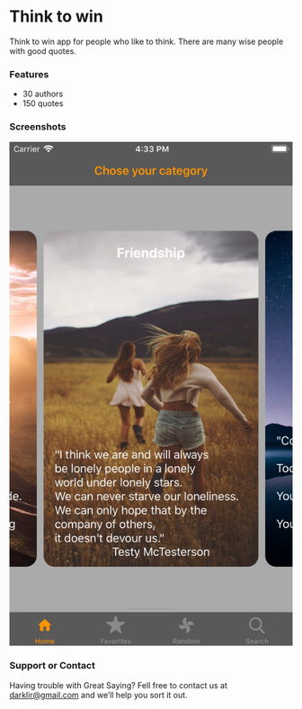 # Think to win

Think to win app for people who like to think. There are many wise people with good quotes.

### Features

- 30 authors
- 150 quotes

### Screenshots

![](5.jpg)

### Support or Contact

Having trouble with Great Saying? Fell free to contact us at darklir@gmail.com and we’ll help you sort it out.
